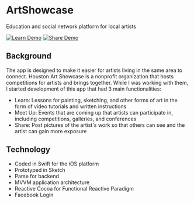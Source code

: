 # ArtShowcase
Education and social network platform for local artists

[![Learn Demo](http://i.imgur.com/4anzHXZ.gif)](https://youtu.be/zYxCdS9KUJE)
[![Share Demo](http://i.imgur.com/4anzHXZ.gif)](https://youtu.be/SJilSQmRL_A)

## Background
The app is designed to make it easier for artists living in the same area to connect. Houston Art Showcase is a nonprofit organization that hosts competitions for artists and brings together. While I was working with them, I started development of this app that had 3 main functionalities:
- Learn: Lessons for painting, sketching, and other forms of art in the form of video tutorials and written instructions
- Meet Up: Events that are coming up that artists can participate in, including competitions, galleries, and conferences
- Share: Post pictures of the artist's work so that others can see and the artist can gain more exposure

## Technology
- Coded in Swift for the iOS platform
- Prototyped in Sketch
- Parse for backend
- MVVM application architecture
- Reactive Cocoa for Functional Reactive Paradigm
- Facebook Login
